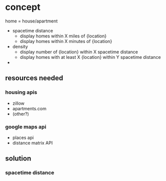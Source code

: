 # concept
home = house/apartment
- spacetime distance
  - display homes within X miles of {location}
  - display homes within X minutes of {location}
- density
  - display number of {location} within X spacetime distance
  - display homes with at least X {location} within Y spacetime distance
- 

## resources needed

### housing apis
- zillow
- apartments.com
- (other?)

### google maps api
- places api
- distance matrix API


## solution
### spacetime distance

### 
